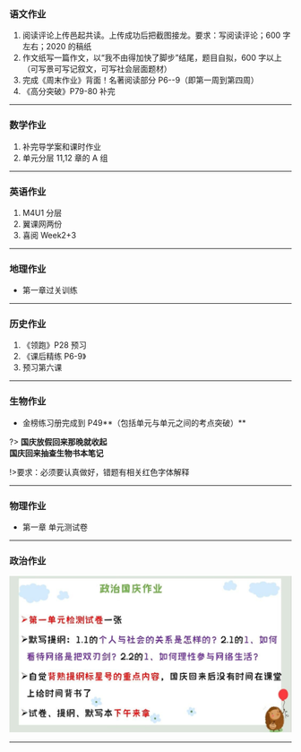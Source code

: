﻿### 语文作业

1. 阅读评论上传邑起共读。上传成功后把截图接龙。要求：写阅读评论；600 字左右；2020 的稿纸
2. 作文纸写一篇作文，以“我不由得加快了脚步”结尾，题目自拟，600 字以上（可写景可写记叙文，可写社会层面题材）
3. 完成《周末作业》背面！名著阅读部分 P6--9（即第一周到第四周）
4. 《高分突破》P79-80 补完

---

### 数学作业

1. 补完导学案和课时作业
2. 单元分层 11,12 章的 A 组

---

### 英语作业

1. M4U1 分层
2. 翼课网两份
3. 喜阅 Week2+3

---

### 地理作业

- 第一章过关训练

---

### 历史作业

1. 《领跑》P28 预习
2. 《课后精练 P6-9》
3. 预习第六课

---

### 生物作业

- 金榜练习册完成到 P49**（包括单元与单元之间的考点突破）**

?> **国庆放假回来那晚就收起**  
**国庆回来抽查生物书本笔记**

!>要求：必须要认真做好，错题有相关红色字体解释

---

### 物理作业

- 第一章 单元测试卷

---

### 政治作业

![hw](/hw_G8S1/_images/5p.jpg)

---
